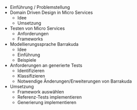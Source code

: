 - Einführung / Problemstellung
- Domain Driven Design in Micro Services
    + Idee
    + Umsetzung
- Testen von Micro Services
    + Anforderungen
    + Frameworks
- Modellierungssprache Barrakuda
    + Idee
    + Einführung
    + Beispiele
- Anforderungen an generierte Tests
    + Identifizieren
    + Klassifizieren
    + Notwendige Änderungen/Erweiterungen von Barrakuda
- Umsetzung
    + Framework auswählen
    + Referenz-Tests implementieren
    + Generierung implementieren